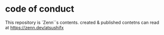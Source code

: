 # code of conduct

This repository is `Zenn``s contents.
created & published contetns can read at https://zenn.dev/atsushifx


